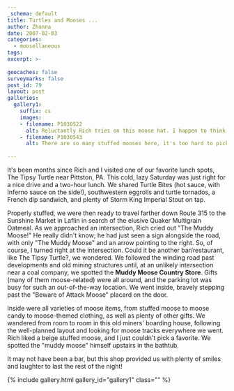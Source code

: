 ```yaml
---
_schema: default
title: Turtles and Mooses ...
author: Zhanna
date: 2007-02-03
categories:
  - moosellaneous
tags:
excerpt: >- 
  
geocaches: false
surveymarks: false
post_id: 79
layout: post     
galleries:
  gallery1:
    suffix: cs
    images: 
    - filename: P1030522
      alt: Reluctantly Rich tries on this moose hat. I happen to think it's adorable! 
    - filename: P1030543
      alt: There are so many stuffed mooses here, it's too hard to pick a favorite. This one seems to have taken a liking to me, though! 
                           
---
```


It's been months since Rich and I visited one of our favorite lunch spots, The Tipsy Turtle near Pittston, PA.  This cold, lazy Saturday was just right for a nice drive and a two-hour lunch.  We shared Turtle Bites (hot sauce, with Inferno sauce on the side!), southwestern eggrolls and turtle tornados, a French dip sandwich, and plenty of Storm King Imperial Stout on tap.  

Properly stuffed, we were then ready to travel farther down Route 315 to the Sunshine Market in Laflin in search of the elusive Quaker Multigrain Oatmeal.  As we approached an intersection, Rich cried out "The Muddy Moose!"  He really didn't know; he had just seen a sign alongside the road, with only "The Muddy Moose" and an arrow pointing to the right.  So, of course, I turned right at the intersection.  Could it be another bar/restaurant, like The Tipsy Turtle?, we wondered.  We followed the winding road past developments and old mining structures until, at an unlikely intersection near a coal company, we spotted the <b>Muddy Moose Country Store</b>.  Gifts (many of them moose-related) were all around, and the parking lot was busy for such an out-of-the-way location.  We went inside, bravely stepping past the "Beware of Attack Moose" placard on the door.

Inside were all varieties of moose items, from stuffed moose to moose candy to moose-themed clothing, as well as plenty of other gifts.  We wandered from room to room in this old miners' boarding house, following the well-planned layout and looking for moose tracks everywhere we went.  Rich liked a beige stuffed moose, and I just couldn't pick a favorite.  We spotted the "muddy moose" himself upstairs in the bathtub. 

It may not have been a bar, but this shop provided us with plenty of smiles and laughter to last the rest of the night!    

{% include gallery.html gallery_id="gallery1" class="" %}